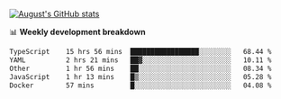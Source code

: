 
[![August's GitHub stats](https://github-readme-stats.vercel.app/api?username=zou-weidong&show_icons=true&theme=radical)](https://github.com/zou-weidong)


📊 **Weekly development breakdown**
<!--START_SECTION:waka-->

```txt
TypeScript    15 hrs 56 mins  █████████████████░░░░░░░░   68.44 %
YAML          2 hrs 21 mins   ██▓░░░░░░░░░░░░░░░░░░░░░░   10.11 %
Other         1 hr 56 mins    ██░░░░░░░░░░░░░░░░░░░░░░░   08.34 %
JavaScript    1 hr 13 mins    █▒░░░░░░░░░░░░░░░░░░░░░░░   05.28 %
Docker        57 mins         █░░░░░░░░░░░░░░░░░░░░░░░░   04.08 %
```

<!--END_SECTION:waka-->
